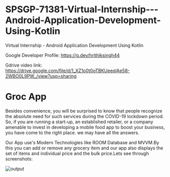 # SPSGP-71381-Virtual-Internship---Android-Application-Development-Using-Kotlin
Virtual Internship - Android Application Development Using Kotlin

Google Developer Profile: https://g.dev/hrithiksingh44

Gdrive video link:
https://drive.google.com/file/d/1_XZ1o0t0oTBKUeeqlAe58-2WBO0L9PW_/view?usp=sharing

# Groc App
Besides convenience, you will be surprised to know that people recognize the absolute need for such services during the COVID-19 lockdown period.
So, if you are running a start-up, an established retailer, or a company amenable to invest in developing a mobile food app to boost your business, you have come to the right place. we may have all the answers.

Our App use's Modern Technologies like ROOM Database and MVVM.By this you can add or remove any grocery item and our app also displays the set of items and individual price and the bulk price.Lets see through screenshots:

![output](https://user-images.githubusercontent.com/59764941/192086944-34a944e8-4301-47c4-b299-1218ddae328b.png)

